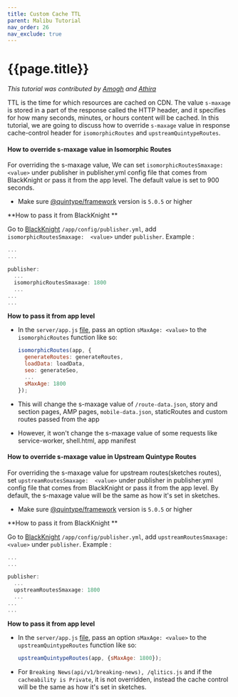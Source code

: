 ```yaml
---
title: Custom Cache TTL
parent: Malibu Tutorial
nav_order: 26
nav_exclude: true
---
```


# {{page.title}}

_This tutorial was contributed by [Amogh](https://github.com/ags1773) and [Athira](https://www.linkedin.com/in/athira-m-r-835ab6105/)_ 

TTL is the time for which resources are cached on CDN. The value `s-maxage` is stored in a part of the response called the HTTP header, and it specifies for how many seconds, minutes, or hours content will be cached. In this tutorial, we are going to discuss how to override  `s-maxage` value in response cache-control header for `isomorphicRoutes` and `upstreamQuintypeRoutes`.  

#### How to override  s-maxage value in Isomorphic Routes

For overriding the s-maxage value, We can set `isomorphicRoutesSmaxage: <value>` under publisher in publisher.yml config file that comes from BlackKnight or pass it from the app level.  The default value is set to 900 seconds.

- Make sure [@quintype/framework](https://www.npmjs.com/package/@quintype/framework) version is `5.0.5` or higher

**How to pass it from BlackKnight **

Go to [BlackKnight](https://black-knight.quintype.com/ "BlackKnight")  `/app/config/publisher.yml`,  add `isomorphicRoutesSmaxage:  <value>` under `publisher`.
Example :

```js
...
...

publisher: 
  ...
  isomorphicRoutesSmaxage: 1800
  ...
...
...

```


**How to pass it from app level**
- In the `server/app.js` [file](https://github.com/quintype/malibu/blob/master/app/server/app.js), pass an option `sMaxAge: <value>` to the `isomorphicRoutes` function like so:

  ```js
  isomorphicRoutes(app, {
    generateRoutes: generateRoutes,
    loadData: loadData,
    seo: generateSeo,
    ...
    sMaxAge: 1800
  });
  ```

- This will change the s-maxage value of `/route-data.json`, story and section pages, AMP pages, `mobile-data.json`, staticRoutes and custom routes passed from the app

- However, it won't change the s-maxage value of some requests like service-worker, shell.html, app manifest

#### How to override  s-maxage value in Upstream Quintype Routes

For overriding the s-maxage value for upstream routes(sketches routes),  set `upstreamRoutesSmaxage:  <value>` under publisher in publisher.yml config file that comes from BlackKnight or pass it from the app level. By default, the s-maxage value  will be the same as how it's set in sketches.

- Make sure [@quintype/framework](https://www.npmjs.com/package/@quintype/framework) version is `5.0.5` or higher

**How to pass it from BlackKnight **

Go to [BlackKnight](https://black-knight.quintype.com/ "BlackKnight")  `/app/config/publisher.yml`,  add `upstreamRoutesSmaxage:  <value>` under `publisher`.
Example :

```js
...
...

publisher: 
  ...
  upstreamRoutesSmaxage: 1800
  ...
...
...

```

**How to pass it from app level**
- In the `server/app.js` [file](https://github.com/quintype/malibu/blob/master/app/server/app.js), pass an option `sMaxAge: <value>` to the `upstreamQuintypeRoutes` function like so:

  ```js
  upstreamQuintypeRoutes(app, {sMaxAge: 1800});

  ```

- For `Breaking News(api/v1/breaking-news), /qlitics.js` and if the `cacheability is Private`, it is not overridden, instead the cache control will be the same as how it's set in sketches.